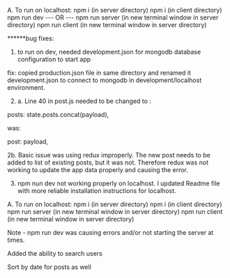 A. To run on localhost:
npm i (in server directory)
npm i (in client directory)
npm run dev
--- OR ---
npm run server (in new terminal window in server directory)
npm run client (in new terminal window in server directory)


******bug fixes:
1. to run on dev, needed development.json for mongodb database configuration to start app

fix: copied production.json file in same directory and renamed it development.json to connect to mongodb in development/localhost environment.

2. a. Line 40 in post.js needed to be changed to :

posts: state.posts.concat(payload),

was:

post: payload,

2b. Basic issue was using redux improperly. The new post needs to be added to list of existing posts, but it was not. Therefore redux was not working to update the app data properly and causing the error.


3. npm nun dev not working properly on localhost. I updated Readme file with more reliable installation instructions for localhost.


A. To run on localhost:
npm i (in server directory)
npm i (in client directory)
npm run server (in new terminal window in server directory)
npm run client (in new terminal window in server directory)


Note - npm run dev was causing errors and/or not starting the server at times.

Added the ability to search users

Sort by date for posts as well

